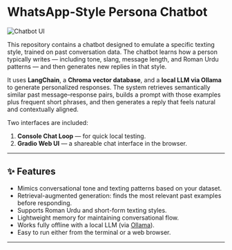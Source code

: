 # WhatsApp-Style Persona Chatbot
![Chatbot UI](https://via.placeholder.com/800x400.png?text=Project+Screenshot)


This repository contains a chatbot designed to emulate a specific texting style, trained on past conversation data. The chatbot learns how a person typically writes — including tone, slang, message length, and Roman Urdu patterns — and then generates new replies in that style.  

It uses **LangChain**, a **Chroma vector database**, and a **local LLM via Ollama** to generate personalized responses. The system retrieves semantically similar past message–response pairs, builds a prompt with those examples plus frequent short phrases, and then generates a reply that feels natural and contextually aligned.  

Two interfaces are included:
1. **Console Chat Loop** — for quick local testing.
2. **Gradio Web UI** — a shareable chat interface in the browser.

---

## ✨ Features
- Mimics conversational tone and texting patterns based on your dataset.
- Retrieval-augmented generation: finds the most relevant past examples before responding.
- Supports Roman Urdu and short-form texting styles.
- Lightweight memory for maintaining conversational flow.
- Works fully offline with a local LLM (via [Ollama](https://ollama.ai/)).
- Easy to run either from the terminal or a web browser.

---
